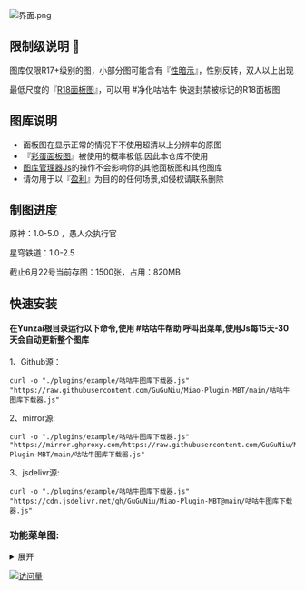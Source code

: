 ![界面.png](https://s2.loli.net/2024/03/09/ZGNrwVyPDbOx9Bf.png)

## 限制级说明 🚨
  图库仅限R17+级别的图，小部分图可能含有『<ins>性暗示</ins>』，性别反转，双人以上出现

  最低尺度的『<ins>R18面板图</ins>』，可以用 #净化咕咕牛 快速封禁被标记的R18面板图

## 图库说明
- 面板图在显示正常的情况下不使用超清以上分辨率的原图
- 『<ins>彩蛋面板图</ins>』被使用的概率极低,因此本仓库不使用
- <ins>图库管理器Js</ins>的操作不会影响你的其他面板图和其他图库
- 请勿用于以『<ins>盈利</ins>』为目的的任何场景,如侵权请联系删除

## 制图进度
原神：1.0-5.0 ，愚人众执行官

星穹铁道：1.0-2.5

截止6月22号当前存图：1500张，占用：820MB
## 快速安装

 #### 在Yunzai根目录运行以下命令,使用 #咕咕牛帮助 呼叫出菜单,使用Js每15天-30天会自动更新整个图库

1、Github源：

    curl -o "./plugins/example/咕咕牛图库下载器.js" "https://raw.githubusercontent.com/GuGuNiu/Miao-Plugin-MBT/main/咕咕牛图库下载器.js"
2、mirror源:

    curl -o "./plugins/example/咕咕牛图库下载器.js" "https://mirror.ghproxy.com/https://raw.githubusercontent.com/GuGuNiu/Miao-Plugin-MBT/main/咕咕牛图库下载器.js"
3、jsdelivr源:

    curl -o "./plugins/example/咕咕牛图库下载器.js" "https://cdn.jsdelivr.net/gh/GuGuNiu/Miao-Plugin-MBT@main/咕咕牛图库下载器.js"



### 功能菜单图:
<details><summary>展开</summary>

![help.png](https://s2.loli.net/2024/06/28/LQnN3oPCl1vgXIS.png)


</details>

<div align="left"> 
  
  [![访问量](https://profile-counter.glitch.me/Miao-Plugin-MBT/count.svg)](https://github.com/GuGuNiu/Miao-Plugin-MBT)
  
</div>
